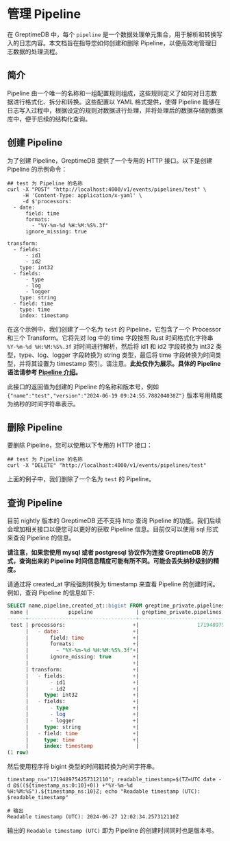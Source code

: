# 管理 Pipeline

在 GreptimeDB 中，每个 `pipeline` 是一个数据处理单元集合，用于解析和转换写入的日志内容。本文档旨在指导您如何创建和删除 Pipeline，以便高效地管理日志数据的处理流程。

## 简介

Pipeline 由一个唯一的名称和一组配置规则组成，这些规则定义了如何对日志数据进行格式化、拆分和转换。这些配置以 YAML 格式提供，使得 Pipeline 能够在日志写入过程中，根据设定的规则对数据进行处理，并将处理后的数据存储到数据库中，便于后续的结构化查询。

## 创建 Pipeline

为了创建 Pipeline，GreptimeDB 提供了一个专用的 HTTP 接口。以下是创建 Pipeline 的示例命令：

```shell
## test 为 Pipeline 的名称
curl -X "POST" "http://localhost:4000/v1/events/pipelines/test" \
     -H 'Content-Type: application/x-yaml' \
     -d $'processors:
  - date:
      field: time
      formats:
        - "%Y-%m-%d %H:%M:%S%.3f"
      ignore_missing: true

transform:
  - fields:
      - id1
      - id2
    type: int32
  - fields:
      - type
      - log
      - logger
    type: string
  - field: time
    type: time
    index: timestamp
```

在这个示例中，我们创建了一个名为 `test` 的 Pipeline，它包含了一个 Processor 和三个 Transform。它将先对 log 中的 time 字段按照 Rust 时间格式化字符串 `%Y-%m-%d %H:%M:%S%.3f` 对时间进行解析，然后将 id1 和 id2 字段转换为 int32 类型，type、log、logger 字段转换为 string 类型，最后将 time 字段转换为时间类型，并将其设置为 timestamp 索引。请注意。**此处仅作为展示。具体的 Pipeline 语法请参考 [Pipeline 介绍](log-pipeline.md)。**

此接口的返回值为创建的 Pipeline 的名称和版本号，例如 `{"name":"test","version":"2024-06-19 09:24:55.788204038Z"}` 版本号用精度为纳秒的时间字符串表示。

## 删除 Pipeline

要删除 Pipeline，您可以使用以下专用的 HTTP 接口：

```shell
## test 为 Pipeline 的名称
curl -X "DELETE" "http://localhost:4000/v1/events/pipelines/test"
```

上面的例子中，我们删除了一个名为 `test` 的 Pipeline。

## 查询 Pipeline

目前 nightly 版本的 GreptimeDB 还不支持 http 查询 Pipeline 的功能。我们后续会增加相关接口以便您可以更好的获取 Pipeline 信息。目前仅可以使用 sql 形式来查询 Pipeline 的信息。

<!-- ```sql
SELECT * FROM greptime_private.pipelines;
``` -->

**请注意，如果您使用 mysql 或者 postgresql 协议作为连接 GreptimeDB 的方式，查询出来的 Pipeline 时间信息精度可能有所不同。可能会丢失纳秒级别的精度。**

请通过将 created_at 字段强制转换为 timestamp 来查看 Pipeline 的创建时间。例如，查询 Pipeline 的信息如下:

```sql
SELECT name,pipeline,created_at::bigint FROM greptime_private.pipelines;
 name |             pipeline              | greptime_private.pipelines.created_at
------+-----------------------------------+---------------------------------------
 test | processors:                      +|                   1719489754257312110
      |   - date:                        +|
      |       field: time                +|
      |       formats:                   +|
      |         - "%Y-%m-%d %H:%M:%S%.3f"+|
      |       ignore_missing: true       +|
      |                                  +|
      | transform:                       +|
      |   - fields:                      +|
      |       - id1                      +|
      |       - id2                      +|
      |     type: int32                  +|
      |   - fields:                      +|
      |       - type                     +|
      |       - log                      +|
      |       - logger                   +|
      |     type: string                 +|
      |   - field: time                  +|
      |     type: time                   +|
      |     index: timestamp              |
(1 row)
```

然后使用程序将 bigint 类型的时间戳转换为时间字符串。

```shell
timestamp_ns="1719489754257312110"; readable_timestamp=$(TZ=UTC date -d @$((${timestamp_ns:0:10}+0)) +"%Y-%m-%d %H:%M:%S").${timestamp_ns:10}Z; echo "Readable timestamp (UTC): $readable_timestamp"

# 输出
Readable timestamp (UTC): 2024-06-27 12:02:34.257312110Z
```

输出的 `Readable timestamp (UTC)` 即为 Pipeline 的创建时间同时也是版本号。